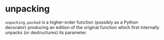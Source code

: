# unpacking

`unpacking.packed` is a higher-order function (possibly as a Python decorator) producing an edition of the original function which first internally unpacks (or destructures) its parameter.
